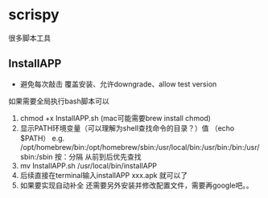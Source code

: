 # scrispy


很多脚本工具


## InstallAPP
- 避免每次敲击 覆盖安装、允许downgrade、allow test version

如果需要全局执行bash脚本可以

1. chmod +x InstallAPP.sh (mac可能需要brew install chmod)
2. 显示PATH环境变量（可以理解为shell查找命令的目录？）值 （echo $PATH）
     e.g. /opt/homebrew/bin:/opt/homebrew/sbin:/usr/local/bin:/usr/bin:/bin:/usr/sbin:/sbin
   按：分隔 从前到后优先查找
3. mv InstallAPP.sh /usr/local/bin/installAPP
4. 后续直接在terminal输入installAPP xxx.apk 就可以了
5. 如果要实现自动补全 还需要另外安装并修改配置文件，需要再google吧。。
